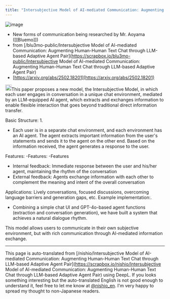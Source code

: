 ```yaml
---
title: "Intersubjective Model of AI-mediated Communication: Augmenting Human-Human Text Chat through LLM-based Adaptive Agent Pair"
---
```



![image](https://gyazo.com/3aeba9eb57caa45165af87dccbc57406/thumb/1000)
- New forms of communication being researched by Mr. Aoyama ([[Bluemo]])
- from [/blu3mo-public/Intersubjective Model of AI-mediated Communication: Augmenting Human-Human Text Chat through LLM-based Adaptive Agent Pair](https://scrapbox.io/blu3mo-public/Intersubjective Model of AI-mediated Communication: Augmenting Human-Human Text Chat through LLM-based Adaptive Agent Pair)
- [https://arxiv.org/abs/2502.18201](https://arxiv.org/abs/2502.18201)

<img src='https://scrapbox.io/api/pages/nishio-en/o3-mini-high/icon' alt='o3-mini-high.icon' height="19.5"/>This paper proposes a new model, the Intersubjective Model, in which each user engages in conversation in a unique chat environment, mediated by an LLM-equipped AI agent, which extracts and exchanges information to enable flexible interaction that goes beyond traditional direct information transfer.

Basic Structure: 1.
- Each user is in a separate chat environment, and each environment has an AI agent. The agent extracts important information from the user's statements and sends it to the agent on the other end. Based on the information received, the agent generates a response to the user.

Features: -Features: -Features
- Internal feedback: Immediate response between the user and his/her agent, maintaining the rhythm of the conversation
- External feedback: Agents exchange information with each other to complement the meaning and intent of the overall conversation

Applications: Lively conversations, focused discussions, overcoming language barriers and generation gaps, etc.
Example implementation:.
- Combining a simple chat UI and GPT-4o-based agent functions (extraction and conversation generation), we have built a system that achieves a natural dialogue rhythm.

This model allows users to communicate in their own subjective environment, but with rich communication through AI-mediated information exchange.

---
This page is auto-translated from [/nishio/Intersubjective Model of AI-mediated Communication: Augmenting Human-Human Text Chat through LLM-based Adaptive Agent Pair](https://scrapbox.io/nishio/Intersubjective Model of AI-mediated Communication: Augmenting Human-Human Text Chat through LLM-based Adaptive Agent Pair) using DeepL. If you looks something interesting but the auto-translated English is not good enough to understand it, feel free to let me know at [@nishio_en](https://twitter.com/nishio_en). I'm very happy to spread my thought to non-Japanese readers.